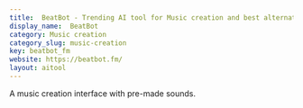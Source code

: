 ```yaml
---
title:  BeatBot - Trending AI tool for Music creation and best alternatives
display_name:  BeatBot
category: Music creation
category_slug: music-creation
key: beatbot_fm
website: https://beatbot.fm/
layout: aitool
---
```


A music creation interface with pre-made sounds.
